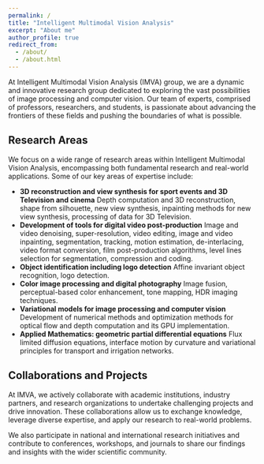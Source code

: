 ```yaml
---
permalink: /
title: "Intelligent Multimodal Vision Analysis"
excerpt: "About me"
author_profile: true
redirect_from: 
  - /about/
  - /about.html
---
```



At Intelligent Multimodal Vision Analysis (IMVA) group, we are a dynamic and innovative research group dedicated to exploring the vast possibilities of image processing and computer vision. Our team of experts, comprised of professors, researchers, and students, is passionate about advancing the frontiers of these fields and pushing the boundaries of what is possible.

Research Areas
--------------

We focus on a wide range of research areas within Intelligent Multimodal Vision Analysis, encompassing both fundamental research and real-world applications. Some of our key areas of expertise include:

* **3D reconstruction and view synthesis for sport events and 3D Television and cinema**
Depth computation and 3D reconstruction, shape from silhouette, new view synthesis, inpainting methods for new view synthesis, processing of data for 3D Television.
* **Development of tools for digital video post-production**
Image and video denoising, super-resolution, video editing, image and video inpainting, segmentation, tracking, motion estimation, de-interlacing, video format conversion, film post-production algorithms, level lines selection for segmentation, compression and coding.
* **Object identification including logo detection**
Affine invariant object recognition, logo detection.
* **Color image processing and digital photography**
Image fusion, perceptual-based color enhancement, tone mapping, HDR imaging techniques.
* **Variational models for image processing and computer vision**
Development of numerical methods and optimization methods for optical flow and depth computation and its GPU implementation.
* **Applied Mathematics: geometric partial differential equations**
Flux limited diffusion equations, interface motion by curvature and variational principles for transport and irrigation networks.


Collaborations and Projects
---------------------------

At IMVA, we actively collaborate with academic institutions, industry partners, and research organizations to undertake challenging projects and drive innovation. These collaborations allow us to exchange knowledge, leverage diverse expertise, and apply our research to real-world problems.

We also participate in national and international research initiatives and contribute to conferences, workshops, and journals to share our findings and insights with the wider scientific community.

